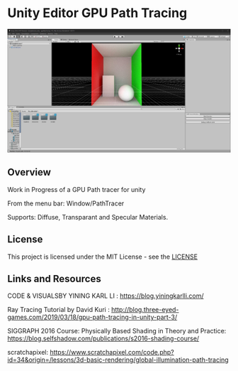 ﻿# Unity Editor GPU Path Tracing
<p align="center">
  <img src="screenshot.jpg" title="banner">
</p>

## Overview

Work in Progress of a GPU Path tracer for unity

From the menu bar: Window/PathTracer

Supports:
Diffuse, Transparant and Specular Materials.


## License
This project is licensed under the MIT License - see the [LICENSE](LICENSE)


## Links and Resources

CODE & VISUALSBY YINING KARL LI : https://blog.yiningkarlli.com/

Ray Tracing Tutorial by David Kuri : http://blog.three-eyed-games.com/2019/03/18/gpu-path-tracing-in-unity-part-3/

SIGGRAPH 2016 Course: Physically Based Shading in Theory and Practice: https://blog.selfshadow.com/publications/s2016-shading-course/


scratchapixel: https://www.scratchapixel.com/code.php?id=34&origin=/lessons/3d-basic-rendering/global-illumination-path-tracing
